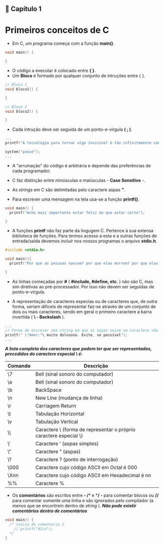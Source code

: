 ## :tomato: Capítulo 1
#  Primeiros conceitos de C
- Em C, um programa começa com a função **main()**.
```c
void main() {

}
```
- O código a executar é colocado entre **{ }**.
- Um **Bloco** é formado por qualquer conjunto de intruções entre { }.
```c
// Bloco 1
void bloco1() {

}

// Bloco 2
void bloco2() {

}
```
- Cada intrução deve ser seguida de um ponto-e-vírgula **( ; )**.
```c
...
printf("A tecnologia para tornar algo invisível é tão infinitamente complexa que, é muito mais simples e eficaz remover a coisa e esquecer o assunto.");

system("pause");
...
```
- A "arrumação" do código é arbitrária e depende das preferências de cada programador.

- C faz distinção entre minúsculas e maiúsculas - **Case Sensitive** -.

- As *string*s em C são delimitadas pelo caractere aspas **"**.

- Para escrever uma mensagem na tela usa-se a função **printf()**.
```c
void main() {
  printf("Acho mais importante estar feliz do que estar certo");

}
```
- A funções **printf** não faz parte da lingugem C. Pertence à sua extensa biblioteca de funções. Para termos acesso a esta e a outras funções de entrada/saída devemos incluir nos nossos programas o arquivo **stdio.h**.
```c
#include <stdio.h>

void main(){
  printf("Por que as pessoas nascem? por que elas morrem? por que elas passam um tempo tao grande entre o nascimento e a morte usando relogios digitais"); 

}
```
- As linhas começadas por **#** ( **#include, #define, etc.** ) não são C, mas sim diretivas ao pré-processador. Por isso não devem ser seguidas de ponto-e-vírgula.

- A representação de caracteres especias ou de caracteres que, de outra forma, seriam dificeis de representar faz-se através de um conjunto de dois ou mais caracteres, sendo em geral o primeiro caractere a barra invertida ( **\ - Backslash** ).
```c
...
// Forma de escrever uma string em que as aspas sejam um caractere não delimitador 
printf(" \"Amor:"\ muito dolososo. Evite, se possivel");
...
```
***A lista completa dos caracteres que podem ter que ser representados, precedidos do caractere especial *\\* é:***

| Comando | Descrição |
| --- | --- |
| \7 | Bell (sinal sonoro do computador) |
| \a | Bell (sinal sonoro do computador) |
| \b | BackSpace|
| \n | New Line (mudança de linha)|
| \r | Carriagem Return|
| \t | Tabulação Horizontal |
| \v | Tabulação Vertical |
| \\\ | Caractere \ (forma de representar o próprio caractere especial \\)
| \\\' | Caractere ' (aspas simples)|
| \\\" | Caractere " (aspas)|
| \\\? | Caractere ? (ponto de interrogação)|
| \000 | Caractere cujo código ASCII em Octal é 000|
| \Xnn | Caractere cujo código ASCII em Hexadecimal é nn|
| %% | Caractere %|

- Os **comentários** são escritos entre **- /*** e ***/ -** para comentar blocos ou **//** para comentar somente uma linha e são ignorados pelo compilador (a menos que se encontrem dentro de *string* ).
***Não pode existir comentários dentro de comentários***
```c
void main() {
  /* inicio do comentario 1
    // printf("42\n"); 
  */
}
```